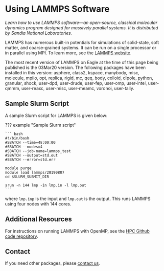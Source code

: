 # Using LAMMPS Software

*Learn how to use LAMMPS software—an open-source, classical molecular dynamics program designed for massively parallel systems. It is distributed by Sandia National Laboratories.*

LAMMPS has numerous built-in potentials for simulations of solid-state, soft matter, and coarse-grained systems. It can be run on a single processor or in parallel using MPI. To learn more, see the [LAMMPS website](https://www.lammps.org/#gsc.tab=0). 

The most recent version of LAMMPS on Eagle at the time of this page being published is the 03Mar20 version. The following packages have been installed in this version: asphere, class2, kspace, manybody, misc, molecule, mpiio, opt, replica, rigid,  mc, qeq, body, colloid, dipole, python, granular, shock, user-dpd, user-drude, user-fep, user-omp, user-intel, user-qmmm, user-reaxc, user-misc, user-meamc, voronoi, user-tally. 

## Sample Slurm Script 
A sample Slurm script for LAMMPS is given below:

??? example "Sample Slurm script"

    ``` bash
    #!/bin/bash
    #SBATCH --time=48:00:00 
    #SBATCH --nodes=4
    #SBATCH --job-name=lammps_test
    #SBATCH --output=std.out
    #SBATCH --error=std.err

    module purge
    module load lammps/20190807 
    cd $SLURM_SUBMIT_DIR

    srun -n 144 lmp -in lmp.in -l lmp.out
    ```

where `lmp.inp` is the input and `lmp.out` is the output. This runs LAMMPS using four nodes with 144 cores. 

## Additional Resources
For instructions on running LAMMPS with OpenMP, see the [HPC Github code repository](https://github.com/NREL/HPC/tree/master/applications/lammps).

## Contact 
If you need other packages, please [contact us](mailto:HPC-Help@nrel.gov). 

